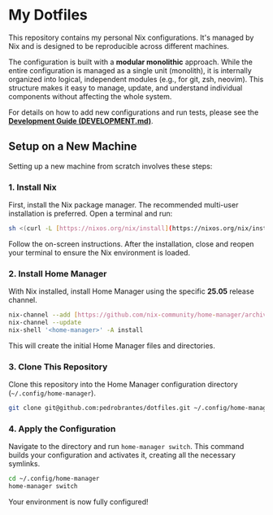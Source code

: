 # My Dotfiles

This repository contains my personal Nix configurations. It's managed by Nix and is designed to be reproducible across different machines.

The configuration is built with a **modular monolithic** approach. While the entire configuration is managed as a single unit (monolith), it is internally organized into logical, independent modules (e.g., for git, zsh, neovim). This structure makes it easy to manage, update, and understand individual components without affecting the whole system.

For details on how to add new configurations and run tests, please see the [**Development Guide (DEVELOPMENT.md)**](./DEVELOPMENT.md).

## Setup on a New Machine

Setting up a new machine from scratch involves these steps:

### 1. Install Nix

First, install the Nix package manager. The recommended multi-user installation is preferred. Open a terminal and run:

```bash
sh <(curl -L [https://nixos.org/nix/install](https://nixos.org/nix/install)) --daemon
```
Follow the on-screen instructions. After the installation, close and reopen your terminal to ensure the Nix environment is loaded.

### 2. Install Home Manager

With Nix installed, install Home Manager using the specific **25.05** release channel.

```bash
nix-channel --add [https://github.com/nix-community/home-manager/archive/release-25.05.tar.gz](https://github.com/nix-community/home-manager/archive/release-25.05.tar.gz) home-manager
nix-channel --update
nix-shell '<home-manager>' -A install
```
This will create the initial Home Manager files and directories.

### 3. Clone This Repository

Clone this repository into the Home Manager configuration directory (`~/.config/home-manager`).

```bash
git clone git@github.com:pedrobrantes/dotfiles.git ~/.config/home-manager
```

### 4. Apply the Configuration

Navigate to the directory and run `home-manager switch`. This command builds your configuration and activates it, creating all the necessary symlinks.

```bash
cd ~/.config/home-manager
home-manager switch
```
Your environment is now fully configured!
